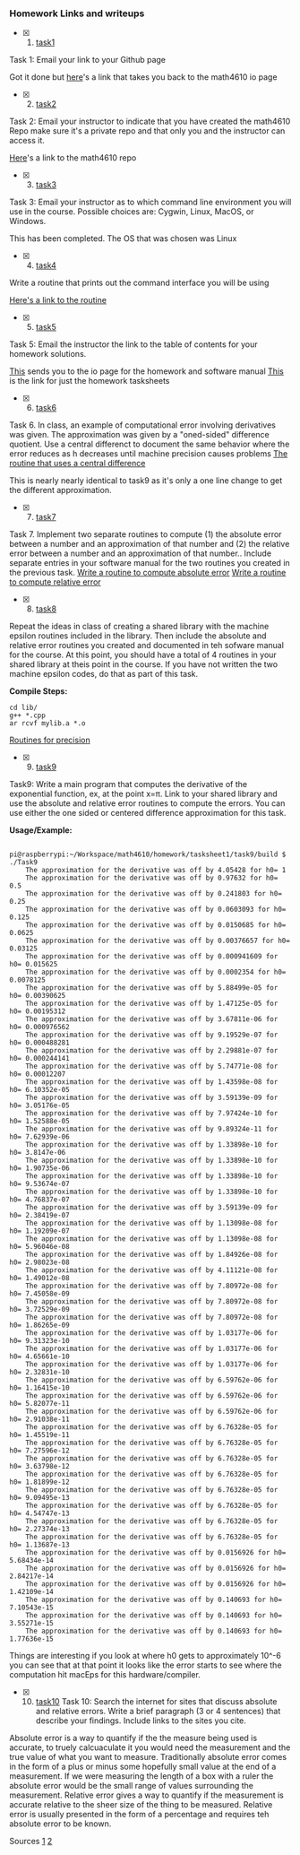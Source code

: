 ### Homework Links and writeups

- [x] 1. [task1](https://thedegreeisalie.github.io/math4610/homework/tasksheet1/task1)

Task 1: Email your link to your Github page

Got it done but [here](https://thedegreeisalie.github.io/math4610)'s a link that takes you back to the math4610 io page 

- [x] 2. [task2](https://thedegreeisalie.github.io/math4610/homework/tasksheet1/task2)

Task 2: Email your instructor to indicate that you have created the math4610 Repo make sure it's a private repo and that only you and the instructor can access it.

[Here](https://github.com/Thedegreeisalie/math4610)'s a link to the math4610 repo

- [x] 3. [task3](https://thedegreeisalie.github.io/math4610/homework/tasksheet1/task3)

Task 3: Email your instructor as to which command line environment you will use in the course. Possible choices are: Cygwin, Linux, MacOS, or Windows. 

This has been completed. The OS that was chosen was Linux

- [x] 4. [task4](https://thedegreeisalie.github.io/math4610/homework/tasksheet1/task4)

Write a routine that prints out the command interface you will be using

[Here's a link to the routine](https://github.com/Thedegreeisalie/math4610/tree/master/homework/tasksheet1/task4)

- [x] 5. [task5](https://thedegreeisalie.github.io/math4610/homework/tasksheet1/task5)

Task 5: Email the instructor the link to the table of contents for your homework solutions.

[This](https://thedegreeisalie.github.io/math4610/) sends you to the io page for the homework and software manual
[This](https://thedegreeisalie.github.io/math4610/homework/) is the link for just the homework tasksheets

- [x] 6. [task6](https://thedegreeisalie.github.io/math4610/homework/tasksheet1/task6)

Task 6. In class, an example of computational error involving derivatives was given. The approximation was given by a "oned-sided" difference quotient. Use a central differenct to document the same behavior where the error reduces as h decreases until machine precision causes problems
[The routine that uses a central difference](https://github.com/Thedegreeisalie/math4610/tree/master/homework/tasksheet1/task6)

This is nearly nearly identical to task9 as it's only a one line change to get the different approximation.

- [x] 7. [task7](https://thedegreeisalie.github.io/math4610/homework/tasksheet1/task7)

Task 7. Implement two separate routines to compute (1) the absolute error between a number and an approximation of that number and (2) the relative error between a number and an approximation of that number.. Include separate entries in your software manual for the two routines you created in the previous task.
[Write a routine to compute absolute error](https://github.com/Thedegreeisalie/math4610/tree/master/homework/tasksheet1/task7/abs_error)
[Write a routine to compute relative error](https://github.com/Thedegreeisalie/math4610/tree/master/homework/tasksheet1/task7/rel_error)

- [x] 8. [task8](https://thedegreeisalie.github.io/math4610/homework/tasksheet1/task8)

Repeat the ideas in class of creating a shared library with the machine epsilon routines included in the library. Then include the absolute and relative error routines you created and documented in teh sofware manual for the course. At this point, you should have a total of 4 routines in your shared library at theis point in the course. If you have not written the two machine epsilon codes, do that as part of this task. 

**Compile Steps:**   

	cd lib/
	g++ *.cpp
	ar rcvf mylib.a *.o

[Routines for precision](https://github.com/Thedegreeisalie/math4610/tree/master/homework/tasksheet1/task8/task6)


- [x] 9. [task9](https://github.com/Thedegreeisalie/math4610/tree/master/homework/tasksheet1/task9)

Task9: Write a main program that computes the derivative of the exponential function, ex, at the point x=π. Link to your shared library and use the absolute and relative error routines to compute the errors. You can use either the one sided or centered difference approximation for this task. 

**Usage/Example:**

		pi@raspberrypi:~/Workspace/math4610/homework/tasksheet1/task9/build $ ./Task9
		The approximation for the derivative was off by 4.05428 for h0= 1
		The approximation for the derivative was off by 0.97632 for h0= 0.5
		The approximation for the derivative was off by 0.241803 for h0= 0.25
		The approximation for the derivative was off by 0.0603093 for h0= 0.125
		The approximation for the derivative was off by 0.0150685 for h0= 0.0625
		The approximation for the derivative was off by 0.00376657 for h0= 0.03125
		The approximation for the derivative was off by 0.000941609 for h0= 0.015625
		The approximation for the derivative was off by 0.0002354 for h0= 0.0078125
		The approximation for the derivative was off by 5.88499e-05 for h0= 0.00390625
		The approximation for the derivative was off by 1.47125e-05 for h0= 0.00195312
		The approximation for the derivative was off by 3.67811e-06 for h0= 0.000976562
		The approximation for the derivative was off by 9.19529e-07 for h0= 0.000488281
		The approximation for the derivative was off by 2.29881e-07 for h0= 0.000244141
		The approximation for the derivative was off by 5.74771e-08 for h0= 0.00012207
		The approximation for the derivative was off by 1.43598e-08 for h0= 6.10352e-05
		The approximation for the derivative was off by 3.59139e-09 for h0= 3.05176e-05
		The approximation for the derivative was off by 7.97424e-10 for h0= 1.52588e-05
		The approximation for the derivative was off by 9.89324e-11 for h0= 7.62939e-06
		The approximation for the derivative was off by 1.33898e-10 for h0= 3.8147e-06
		The approximation for the derivative was off by 1.33898e-10 for h0= 1.90735e-06
		The approximation for the derivative was off by 1.33898e-10 for h0= 9.53674e-07
		The approximation for the derivative was off by 1.33898e-10 for h0= 4.76837e-07
		The approximation for the derivative was off by 3.59139e-09 for h0= 2.38419e-07
		The approximation for the derivative was off by 1.13098e-08 for h0= 1.19209e-07
		The approximation for the derivative was off by 1.13098e-08 for h0= 5.96046e-08
		The approximation for the derivative was off by 1.84926e-08 for h0= 2.98023e-08
		The approximation for the derivative was off by 4.11121e-08 for h0= 1.49012e-08
		The approximation for the derivative was off by 7.80972e-08 for h0= 7.45058e-09
		The approximation for the derivative was off by 7.80972e-08 for h0= 3.72529e-09
		The approximation for the derivative was off by 7.80972e-08 for h0= 1.86265e-09
		The approximation for the derivative was off by 1.03177e-06 for h0= 9.31323e-10
		The approximation for the derivative was off by 1.03177e-06 for h0= 4.65661e-10
		The approximation for the derivative was off by 1.03177e-06 for h0= 2.32831e-10
		The approximation for the derivative was off by 6.59762e-06 for h0= 1.16415e-10
		The approximation for the derivative was off by 6.59762e-06 for h0= 5.82077e-11
		The approximation for the derivative was off by 6.59762e-06 for h0= 2.91038e-11
		The approximation for the derivative was off by 6.76328e-05 for h0= 1.45519e-11
		The approximation for the derivative was off by 6.76328e-05 for h0= 7.27596e-12
		The approximation for the derivative was off by 6.76328e-05 for h0= 3.63798e-12
		The approximation for the derivative was off by 6.76328e-05 for h0= 1.81899e-12
		The approximation for the derivative was off by 6.76328e-05 for h0= 9.09495e-13
		The approximation for the derivative was off by 6.76328e-05 for h0= 4.54747e-13
		The approximation for the derivative was off by 6.76328e-05 for h0= 2.27374e-13
		The approximation for the derivative was off by 6.76328e-05 for h0= 1.13687e-13
		The approximation for the derivative was off by 0.0156926 for h0= 5.68434e-14
		The approximation for the derivative was off by 0.0156926 for h0= 2.84217e-14
		The approximation for the derivative was off by 0.0156926 for h0= 1.42109e-14
		The approximation for the derivative was off by 0.140693 for h0= 7.10543e-15
		The approximation for the derivative was off by 0.140693 for h0= 3.55271e-15
		The approximation for the derivative was off by 0.140693 for h0= 1.77636e-15
 
Things are interesting if you look at where h0 gets to approximately 10^-6 you can see that at that point it looks like the error starts to see where the computation hit macEps for this hardware/compiler. 


- [x] 10. [task10](https://thedegreeisalie.github.io/math4610/homework/tasksheet1/task10)
Task 10: Search the internet for sites that discuss absolute and relative errors. Write a brief paragraph (3 or 4 sentences) that describe your findings. Include links to the sites you cite.

Absolute error is a way to quantify if the the measure being used is accurate, to truely calcuaculate it you would need the measurement and the true value of what you want to measure. Traditionally absolute error comes in the form of a plus or minus some hopefully small value at the end of a measurement. If we were measuring the length of a box with a ruler the absolute error would be the small range of values surrounding the measurement. Relative error gives a way to quantify if the measurement is accurate relative to the sheer size of the thing to be measured. Relative error is usually presented in the form of a percentage and requires teh absolute error to be known.

Sources
[1](http://www2.phy.ilstu.edu/~wenning/SLH/Absolute%20Relative%20Error.pdf)
[2](https://www.differencebetween.com/difference-between-absolute-error-and-vs-relative-error/)

